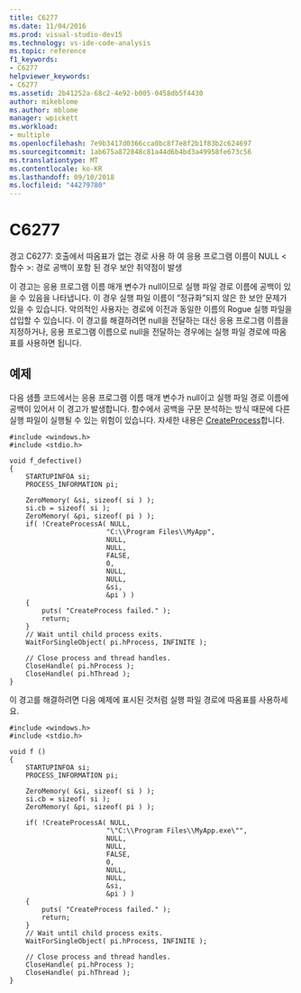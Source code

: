 ```yaml
---
title: C6277
ms.date: 11/04/2016
ms.prod: visual-studio-dev15
ms.technology: vs-ide-code-analysis
ms.topic: reference
f1_keywords:
- C6277
helpviewer_keywords:
- C6277
ms.assetid: 2b41252a-68c2-4e92-b005-0458db5f4430
author: mikeblome
ms.author: mblome
manager: wpickett
ms.workload:
- multiple
ms.openlocfilehash: 7e9b3417d0366cca0bc8f7e8f2b1f83b2c624697
ms.sourcegitcommit: 1ab675a872848c81a44d6b4bd3a49958fe673c56
ms.translationtype: MT
ms.contentlocale: ko-KR
ms.lasthandoff: 09/10/2018
ms.locfileid: "44279780"
---
```

# <a name="c6277"></a>C6277
경고 C6277: 호출에서 따옴표가 없는 경로 사용 하 여 응용 프로그램 이름이 NULL \<함수 >: 경로 공백이 포함 된 경우 보안 취약점이 발생

 이 경고는 응용 프로그램 이름 매개 변수가 null이므로 실행 파일 경로 이름에 공백이 있을 수 있음을 나타냅니다. 이 경우 실행 파일 이름이 “정규화”되지 않은 한 보안 문제가 있을 수 있습니다. 악의적인 사용자는 경로에 이전과 동일한 이름의 Rogue 실행 파일을 삽입할 수 있습니다. 이 경고를 해결하려면 null을 전달하는 대신 응용 프로그램 이름을 지정하거나, 응용 프로그램 이름으로 null을 전달하는 경우에는 실행 파일 경로에 따옴표를 사용하면 됩니다.

## <a name="example"></a>예제
 다음 샘플 코드에서는 응용 프로그램 이름 매개 변수가 null이고 실행 파일 경로 이름에 공백이 있어서 이 경고가 발생합니다. 함수에서 공백을 구문 분석하는 방식 때문에 다른 실행 파일이 실행될 수 있는 위험이 있습니다. 자세한 내용은 [CreateProcess](https://docs.microsoft.com/windows/desktop/api/processthreadsapi/nf-processthreadsapi-createprocessa)합니다.

```
#include <windows.h>
#include <stdio.h>

void f_defective()
{
    STARTUPINFOA si;
    PROCESS_INFORMATION pi;

    ZeroMemory( &si, sizeof( si ) );
    si.cb = sizeof( si );
    ZeroMemory( &pi, sizeof( pi ) );
    if( !CreateProcessA( NULL,
                        "C:\\Program Files\\MyApp",
                        NULL,
                        NULL,
                        FALSE,
                        0,
                        NULL,
                        NULL,
                        &si,
                        &pi ) )
    {
        puts( "CreateProcess failed." );
        return;
    }
    // Wait until child process exits.
    WaitForSingleObject( pi.hProcess, INFINITE );

    // Close process and thread handles.
    CloseHandle( pi.hProcess );
    CloseHandle( pi.hThread );
}
```

 이 경고를 해결하려면 다음 예제에 표시된 것처럼 실행 파일 경로에 따옴표를 사용하세요.

```
#include <windows.h>
#include <stdio.h>

void f ()
{
    STARTUPINFOA si;
    PROCESS_INFORMATION pi;

    ZeroMemory( &si, sizeof( si ) );
    si.cb = sizeof( si );
    ZeroMemory( &pi, sizeof( pi ) );

    if( !CreateProcessA( NULL,
                        "\"C:\\Program Files\\MyApp.exe\"",
                        NULL,
                        NULL,
                        FALSE,
                        0,
                        NULL,
                        NULL,
                        &si,
                        &pi ) )
    {
        puts( "CreateProcess failed." );
        return;
    }
    // Wait until child process exits.
    WaitForSingleObject( pi.hProcess, INFINITE );

    // Close process and thread handles.
    CloseHandle( pi.hProcess );
    CloseHandle( pi.hThread );
}
```